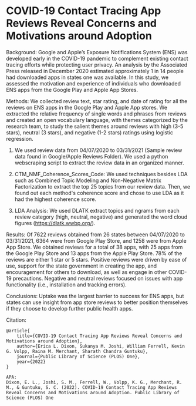 # COVID-19 Contact Tracing App Reviews Reveal Concerns and Motivations around Adoption

Background: Google and Apple’s Exposure Notifications System (ENS) was developed early in the COVID-19 pandemic to complement existing contact tracing efforts while protecting user privacy. An analysis by the Associated Press released in December 2020 estimated approximately 1 in 14 people had downloaded apps in states one was available. In this study, we assessed the motivation and experience of individuals who downloaded ENS apps from the Google Play and Apple App Stores.

Methods: We collected review text, star rating, and date of rating for all the reviews on ENS apps in the Google Play and Apple App stores. We extracted the relative frequency of single words and phrases from reviews and created an open vocabulary language, with themes categorized by the research team, to study the salient themes around reviews with high (3-5 stars), neutral (3 stars), and negative (1-2 stars) ratings using logistic regression. 

1) We used review data from 04/07/2020 to 03/31/2021 (Sample review data found in Google/Apple Reviews Folder). We used a python webscraping script to extract the review data in an organized manner.

2) CTM_NMF_Coherence_Scores_Code: We used techniques besides LDA such as Combined Topic Modeling and Non-Negative Matrix Factorization to extract the top 25 topics from our review data. Then, we found out each method's coherence score and chose to use LDA as it had the highest coherence score.

3) LDA Analysis: We used DLATK extract topics and ngrams from each review category (high, neutral, negative) and generated the word cloud figures (https://dlatk.wwbp.org/).

Results: Of 7622 reviews obtained from 26 states between 04/07/2020 to 03/31/2021, 6364 were from Google Play Store, and 1258 were from Apple App Store. We obtained reviews for a total of 38 apps, with 25 apps from the Google Play Store and 13 apps from the Apple Play Store. 78% of the reviews are either 1 star or 5 stars. Positive reviews were driven by ease of use, support for the state government in creating the app, and encouragement for others to download, as well as engage in other COVID-19 precautions. Negative and neutral reviews focused on issues with app functionality (i.e., installation and tracking errors). 

Conclusions: Uptake was the largest barrier to success for ENS apps, but states can use insight from app store reviews to better position themselves if they choose to develop further public health apps. 

Citation:

    @article{
        title={COVID-19 Contact Tracing App Reviews Reveal Concerns and Motivations around Adoption},
        author={Erica L. Dixon, Sukanya M. Joshi, William Ferrell, Kevin G. Volpp, Raina M. Merchant, Sharath Chandra Guntuku},
        journal={Public Library of Science (PLOS) One}, 
        year={2022}
    }
    
```
APA:
Dixon, E. L., Joshi, S. M., Ferrell, W., Volpp, K. G., Merchant, R. M., & Guntuku, S. C. (2022). COVID-19 Contact Tracing App Reviews Reveal Concerns and Motivations around Adoption. Public Library of Science (PLOS) One
```
